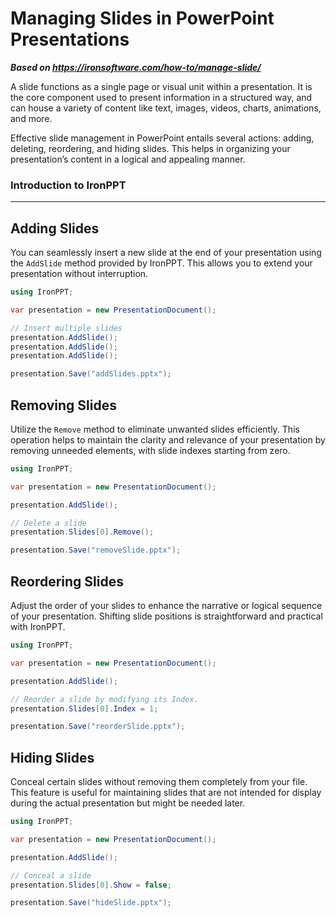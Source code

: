 # Managing Slides in PowerPoint Presentations

***Based on <https://ironsoftware.com/how-to/manage-slide/>***


A slide functions as a single page or visual unit within a presentation. It is the core component used to present information in a structured way, and can house a variety of content like text, images, videos, charts, animations, and more.

Effective slide management in PowerPoint entails several actions: adding, deleting, reordering, and hiding slides. This helps in organizing your presentation’s content in a logical and appealing manner.

<h3>Introduction to IronPPT</h3>

---

## Adding Slides

You can seamlessly insert a new slide at the end of your presentation using the `AddSlide` method provided by IronPPT. This allows you to extend your presentation without interruption.

```cs
using IronPPT;

var presentation = new PresentationDocument();

// Insert multiple slides
presentation.AddSlide();
presentation.AddSlide();
presentation.AddSlide();

presentation.Save("addSlides.pptx");
```

## Removing Slides

Utilize the `Remove` method to eliminate unwanted slides efficiently. This operation helps to maintain the clarity and relevance of your presentation by removing unneeded elements, with slide indexes starting from zero.

```cs
using IronPPT;

var presentation = new PresentationDocument();

presentation.AddSlide();

// Delete a slide
presentation.Slides[0].Remove();

presentation.Save("removeSlide.pptx");
```

## Reordering Slides

Adjust the order of your slides to enhance the narrative or logical sequence of your presentation. Shifting slide positions is straightforward and practical with IronPPT.

```cs
using IronPPT;

var presentation = new PresentationDocument();

presentation.AddSlide();

// Reorder a slide by modifying its Index.
presentation.Slides[0].Index = 1;

presentation.Save("reorderSlide.pptx");
```

## Hiding Slides

Conceal certain slides without removing them completely from your file. This feature is useful for maintaining slides that are not intended for display during the actual presentation but might be needed later.

```cs
using IronPPT;

var presentation = new PresentationDocument();

presentation.AddSlide();

// Conceal a slide
presentation.Slides[0].Show = false;

presentation.Save("hideSlide.pptx");
```